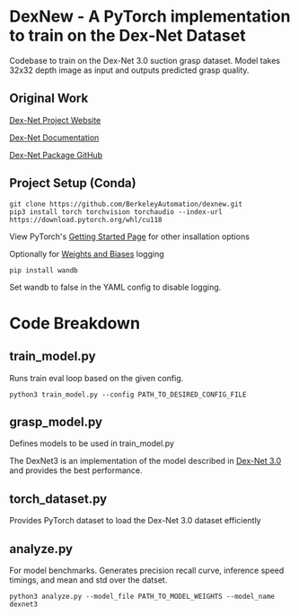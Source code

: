 # DexNew - A PyTorch implementation to train on the Dex-Net Dataset
Codebase to train on the Dex-Net 3.0 suction grasp dataset. Model takes 32x32 depth image as input and outputs predicted grasp quality.
## Original Work
[Dex-Net Project Website](https://berkeleyautomation.github.io/dex-net/)

[Dex-Net Documentation](https://berkeleyautomation.github.io/dex-net/code.html)

[Dex-Net Package GitHub](https://github.com/BerkeleyAutomation/dex-net)

## Project Setup (Conda)
```
git clone https://github.com/BerkeleyAutomation/dexnew.git
pip3 install torch torchvision torchaudio --index-url https://download.pytorch.org/whl/cu118
```
View PyTorch's [Getting Started Page](https://pytorch.org/get-started/locally/) for other insallation options

Optionally for [Weights and Biases](https://wandb.ai/site) logging
```
pip install wandb
```
Set wandb to false in the YAML config to disable logging.

# Code Breakdown

## train_model.py

Runs train eval loop based on the given config.

```
python3 train_model.py --config PATH_TO_DESIRED_CONFIG_FILE
```

## grasp_model.py

Defines models to be used in train_model.py

The DexNet3 is an implementation of the model described in [Dex-Net 3.0](https://arxiv.org/abs/1709.06670) and provides the best performance.

## torch_dataset.py

Provides PyTorch dataset to load the Dex-Net 3.0 dataset efficiently

## analyze.py

For model benchmarks. Generates precision recall curve, inference speed timings, and mean and std over the datset.

```
python3 analyze.py --model_file PATH_TO_MODEL_WEIGHTS --model_name dexnet3
```



